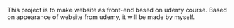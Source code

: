 This project is to make website as front-end based on udemy course.
Based on appearance of website from udemy, it will be made by myself.
